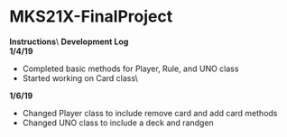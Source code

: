 # MKS21X-FinalProject
**Instructions**\\
**Development Log**\
**1/4/19**
- Completed basic methods for Player, Rule, and UNO class
- Started working on Card class\\

**1/6/19**
- Changed Player class to include remove card and add card methods
- Changed UNO class to include a deck and randgen
